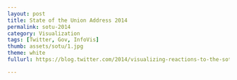 ```yaml
---
layout: post
title: State of the Union Address 2014
permalink: sotu-2014
category: Visualization
tags: [Twitter, Gov, InfoVis]
thumb: assets/sotu/1.jpg
theme: white
fullurl: https://blog.twitter.com/2014/visualizing-reactions-to-the-sotu

---
```

